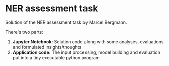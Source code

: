 # NER assessment task

Solution of the NER assessment task by Marcel Bergmann.

There's two parts:
1. __Jupyter Notebook:__ Solution code along with some analyses, evaluations and formulated insights/thoughts
2. __Application code:__ The input processing, model building and evaluation put into a tiny executable python program
